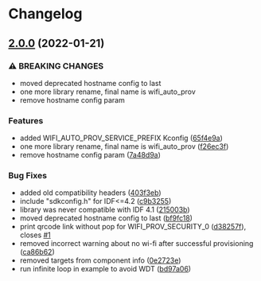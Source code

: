 # Changelog

## [2.0.0](https://github.com/mdvorak/esp-wifi-auto-prov/compare/v1.1.0...v2.0.0) (2022-01-21)


### ⚠ BREAKING CHANGES

* moved deprecated hostname config to last
* one more library rename, final name is wifi_auto_prov
* remove hostname config param

### Features

* added WIFI_AUTO_PROV_SERVICE_PREFIX Kconfig ([65f4e9a](https://github.com/mdvorak/esp-wifi-auto-prov/commit/65f4e9aa015370987d5367402ae28c5335939593))
* one more library rename, final name is wifi_auto_prov ([f26ec3f](https://github.com/mdvorak/esp-wifi-auto-prov/commit/f26ec3fe611b89053e096ca9c4fa70caf9e83cfb))
* remove hostname config param ([7a48d9a](https://github.com/mdvorak/esp-wifi-auto-prov/commit/7a48d9aa54f0db98753071f66e15ed571b5c912b))


### Bug Fixes

* added old compatibility headers ([403f3eb](https://github.com/mdvorak/esp-wifi-auto-prov/commit/403f3eb2f0149fa9b387fbb6106fc5561eeb45a0))
* include "sdkconfig.h" for IDF<=4.2 ([c9b3255](https://github.com/mdvorak/esp-wifi-auto-prov/commit/c9b32557db602a9d3bc5c8718b65a4be212f3546))
* library was never compatible with IDF 4.1 ([215003b](https://github.com/mdvorak/esp-wifi-auto-prov/commit/215003b59616e2009fa3bb3cd4fd3dd87d8c7a50))
* moved deprecated hostname config to last ([bf9fc18](https://github.com/mdvorak/esp-wifi-auto-prov/commit/bf9fc18cbb324d7f60709ac8c284a3f772755873))
* print qrcode link without pop for WIFI_PROV_SECURITY_0 ([d38257f](https://github.com/mdvorak/esp-wifi-auto-prov/commit/d38257fa396d3939da5bbed724b3fd644f9488f8)), closes [#1](https://github.com/mdvorak/esp-wifi-auto-prov/issues/1)
* removed incorrect warning about no wi-fi after successful provisioning ([ca86b62](https://github.com/mdvorak/esp-wifi-auto-prov/commit/ca86b62c65d2d6a2cf282cb02dcb029490d51def))
* removed targets from component info ([0e2723e](https://github.com/mdvorak/esp-wifi-auto-prov/commit/0e2723e7f08489fabf849fd1f110f0fc39dbdfa7))
* run infinite loop in example to avoid WDT ([bd97a06](https://github.com/mdvorak/esp-wifi-auto-prov/commit/bd97a06b40f83d237be1bfcabae30acf87f0fe32))
